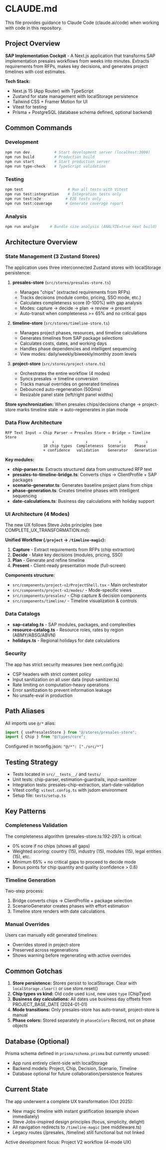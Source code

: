 # CLAUDE.md

This file provides guidance to Claude Code (claude.ai/code) when working with code in this repository.

## Project Overview

**SAP Implementation Cockpit** - A Next.js application that transforms SAP implementation presales workflows from weeks into minutes. Extracts requirements from RFPs, makes key decisions, and generates project timelines with cost estimates.

**Tech Stack:**

- Next.js 15 (App Router) with TypeScript
- Zustand for state management with localStorage persistence
- Tailwind CSS + Framer Motion for UI
- Vitest for testing
- Prisma + PostgreSQL (database schema defined, optional backend)

## Common Commands

### Development

```bash
npm run dev           # Start development server (localhost:3000)
npm run build         # Production build
npm run start         # Start production server
npm run type-check    # TypeScript validation
```

### Testing

```bash
npm test                    # Run all tests with Vitest
npm run test:integration    # Integration tests only
npm run test:e2e           # E2E tests only
npm run test:coverage      # Generate coverage report
```

### Analysis

```bash
npm run analyze     # Bundle size analysis (ANALYZE=true next build)
```

## Architecture Overview

### State Management (3 Zustand Stores)

The application uses three interconnected Zustand stores with localStorage persistence:

1. **presales-store** (`src/stores/presales-store.ts`)
   - Manages "chips" (extracted requirements from RFPs)
   - Tracks decisions (module combo, pricing, SSO mode, etc.)
   - Calculates completeness score (0-100%) with gap analysis
   - Modes: capture → decide → plan → review → present
   - Auto-transit when completeness >= 65% and no critical gaps

2. **timeline-store** (`src/stores/timeline-store.ts`)
   - Manages project phases, resources, and timeline calculations
   - Generates timelines from SAP package selections
   - Calculates costs, dates, and working days
   - Handles phase dependencies and intelligent sequencing
   - View modes: daily/weekly/biweekly/monthly zoom levels

3. **project-store** (`src/stores/project-store.ts`)
   - Orchestrates the entire workflow (4 modes)
   - Syncs presales → timeline conversion
   - Tracks manual overrides on generated timelines
   - Debounced auto-regeneration (500ms)
   - Resizable panel state (left/right panel widths)

**Store synchronization:** When presales chips/decisions change → project-store marks timeline stale → auto-regenerates in plan mode

### Data Flow Architecture

```
RFP Text Input → Chip Parser → Presales Store → Bridge → Timeline Store
                     ↓              ↓              ↓           ↓
                 10 chip types  Completeness  Scenario    Phase
                 + confidence   validation    Generator   Generation
```

**Key modules:**

- **chip-parser.ts**: Extracts structured data from unstructured RFP text
- **presales-to-timeline-bridge.ts**: Converts chips → ClientProfile + SAP packages
- **scenario-generator.ts**: Generates baseline project plans from chips
- **phase-generation.ts**: Creates timeline phases with intelligent sequencing
- **date-calculations.ts**: Business day calculations with holiday support

### UI Architecture (4 Modes)

The new UX follows Steve Jobs principles (see COMPLETE_UX_TRANSFORMATION.md):

**Unified Workflow (`/project` → `/timeline-magic`):**

1. **Capture** - Extract requirements from RFPs (chip extraction)
2. **Decide** - Make key decisions (modules, pricing, SSO)
3. **Plan** - Generate and refine timeline
4. **Present** - Client-ready presentation mode (full-screen)

**Components structure:**

- `src/components/project-v2/ProjectShell.tsx` - Main orchestrator
- `src/components/project-v2/modes/` - Mode-specific views
- `src/components/presales/` - Chip capture & decision components
- `src/components/timeline/` - Timeline visualization & controls

### Data Catalogs

- **sap-catalog.ts** - SAP modules, packages, and complexities
- **resource-catalog.ts** - Resource roles, rates by region (ABMY/ABSG/ABVN)
- **holidays.ts** - Regional holidays for date calculations

### Security

The app has strict security measures (see next.config.js):

- CSP headers with strict content policy
- Input sanitization on all user data (input-sanitizer.ts)
- Rate limiting on computation-heavy operations
- Error sanitization to prevent information leakage
- No unsafe-eval in production

## Path Aliases

All imports use `@/*` alias:

```typescript
import { usePresalesStore } from "@/stores/presales-store";
import { Chip } from "@/types/core";
```

Configured in tsconfig.json: `"@/*": ["./src/*"]`

## Testing Strategy

- Tests located in `src/__tests__/` and `tests/`
- Unit tests: chip-parser, estimation-guardrails, input-sanitizer
- Integration tests: presales-chip-extraction, start-date-validation
- Vitest config: `vitest.config.ts` with jsdom environment
- Setup file: `tests/setup.ts`

## Key Patterns

### Completeness Validation

The completeness algorithm (presales-store.ts:192-297) is critical:

- 0% score if no chips (shows all gaps)
- Weighted scoring: country (15), industry (15), modules (15), legal entities (15), etc.
- Minimum 65% + no critical gaps to proceed to decide mode
- Bonus points for chip quantity and quality (confidence > 0.6)

### Timeline Generation

Two-step process:

1. Bridge converts chips → ClientProfile + package selection
2. ScenarioGenerator creates phases with effort estimation
3. Timeline store renders with date calculations

### Manual Overrides

Users can manually edit generated timelines:

- Overrides stored in project-store
- Preserved across regenerations
- Shows warning before regenerating with active overrides

## Common Gotchas

1. **Store persistence:** Stores persist to localStorage. Clear with `localStorage.clear()` or use store.reset()
2. **Chip types vs kind:** Old code used `kind`, new uses `type` (ChipType)
3. **Business day calculations:** All dates use business day offsets from PROJECT_BASE_DATE (2024-01-01)
4. **Mode transitions:** Only presales-store has auto-transit, project-store is manual
5. **Phase colors:** Stored separately in `phaseColors` Record, not on phase objects

## Database (Optional)

Prisma schema defined in `prisma/schema.prisma` but currently unused:

- App runs entirely client-side with localStorage
- Backend models: Project, Chip, Decision, Scenario, Timeline
- Database optional for future collaboration/persistence features

## Current State

The app underwent a complete UX transformation (Oct 2025):

- New magic timeline with instant gratification (example shown immediately)
- Steve Jobs-inspired design principles (focus, simplicity, delight)
- All navigation redirects to `/timeline-magic` (see middleware.ts)
- Legacy routes (/presales, /timeline) still functional but not linked

Active development focus: Project V2 workflow (4-mode UX)
